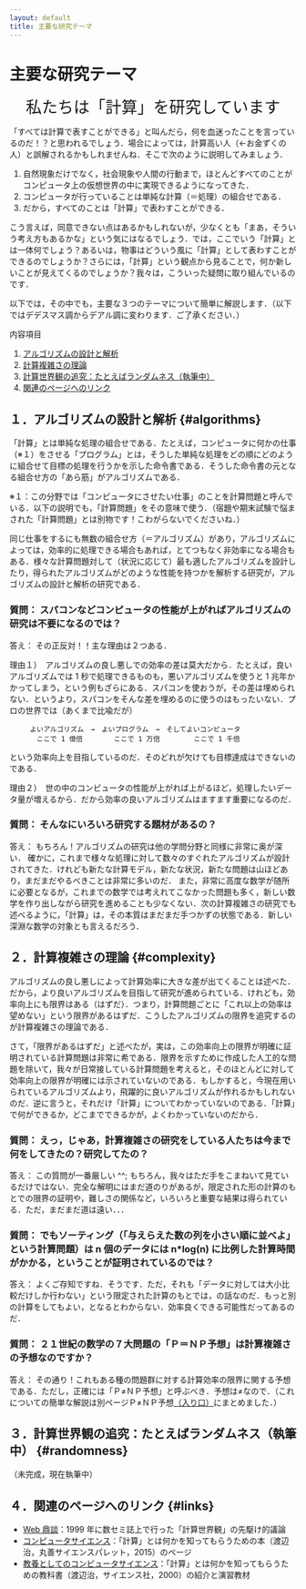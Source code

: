 ```yaml
---
layout: default
title: 主要な研究テーマ
---
```


# 主要な研究テーマ
<div style="font-size: 200%; text-align: center;">私たちは「計算」を研究しています</div>


「すべては計算で表すことができる」と叫んだら，何を血迷ったことを言っているのだ！？と思われるでしょう．場合によっては，計算高い人（←お金ずくの人）と誤解されるかもしれませんね．そこで次のように説明してみましょう．

1. 自然現象だけでなく，社会現象や人間の行動まで，ほとんどすべてのことがコンピュータ上の仮想世界の中に実現できるようになってきた．
2. コンピュータが行っていることは単純な計算（＝処理）の組合せである．
3. だから，すべてのことは「計算」で表わすことができる．

こう言えば，同意できない点はあるかもしれないが，少なくとも「まあ，そういう考え方もあるかな」という気にはなるでしょう．では，ここでいう「計算」とは一体何でしょう？あるいは，物事はどういう風に「計算」として表わすことができるのでしょうか？さらには，「計算」という観点から見ることで，何か新しいことが見えてくるのでしょうか？我々は，こういった疑問に取り組んでいるのです．

以下では，その中でも，主要な３つのテーマについて簡単に解説します．（以下ではデデスマス調からデアル調に変わります．ご了承ください．）

内容項目

1. [アルゴリズムの設計と解析](#algorithms)
2. [計算複雑さの理論](#complexity)
3. [計算世界観の追究：たとえばランダムネス（執筆中）](#randomness)
4. [関連のページへのリンク](#links)

## １．アルゴリズムの設計と解析 {#algorithms}

「計算」とは単純な処理の組合せである．たとえば，コンピュータに何かの仕事（※１）をさせる「プログラム」とは，そうした単純な処理をどの順にどのように組合せて目標の処理を行うかを示した命令書である．そうした命令書の元となる組合せ方の「あら筋」がアルゴリズムである．

※１：この分野では「コンピュータにさせたい仕事」のことを計算問題と呼んでいる．以下の説明でも，「計算問題」をその意味で使う．（宿題や期末試験で悩まされた「計算問題」とは別物です！こわがらないでくださいね．）

同じ仕事をするにも無数の組合せ方（＝アルゴリズム）があり，アルゴリズムによっては，効率的に処理できる場合もあれば，とてつもなく非効率になる場合もある．様々な計算問題対して（状況に応じて）最も適したアルゴリズムを設計したり，得られたアルゴリズムがどのような性能を持つかを解析する研究が，アルゴリズムの設計と解析の研究である．

### 質問： スパコンなどコンピュータの性能が上がればアルゴリズムの研究は不要になるのでは？

答え： その正反対！！主な理由は２つある．

理由１）　アルゴリズムの良し悪しでの効率の差は莫大だから．たとえば，良いアルゴリズムでは 1 秒で処理できるものも，悪いアルゴリズムを使うと 1 兆年かかってしまう，という例もざらにある．スパコンを使おうが，その差は埋められない．というより，スパコンをそんな差を埋めるのに使うのはもったいない．プロの世界では（あくまで比喩だが）

    　　　よいアルゴリズム　→　よいプログラム　→　そしてよいコンピュータ
    　　　　ここで 1 億倍　　　　 ここで 1 万倍　　　　　ここで 1 千倍

という効率向上を目指しているのだ．そのどれが欠けても目標達成はできないのである．

理由２）　世の中のコンピュータの性能が上がれば上がるほど，処理したいデータ量が増えるから．だから効率の良いアルゴリズムはますます重要になるのだ．

### 質問： そんなにいろいろ研究する題材があるの？

答え： もちろん！アルゴリズムの研究は他の学問分野と同様に非常に奥が深い．
確かに，これまで様々な処理に対して数々のすぐれたアルゴリズムが設計されてきた．けれども新たな計算モデル，新たな状況，新たな問題は山ほどあり，まだまだやるべきことは非常に多いのだ．
また，非常に高度な数学が随所に必要となるが，これまでの数学では考えれてこなかった問題も多く，新しい数学を作り出しながら研究を進めることも少なくない．次の計算複雑さの研究でも述べるように，「計算」は，その本質はまだまだ手つかずの状態である．新しい深淵な数学の対象とも言えるだろう．

## ２．計算複雑さの理論 {#complexity}

アルゴリズムの良し悪しによって計算効率に大きな差が出てくることは述べた．だから，より良いアルゴリズムを目指して研究が進められている．けれども，効率向上にも限界はある（はずだ）．つまり，計算問題ごとに「これ以上の効率は望めない」という限界があるはずだ．こうしたアルゴリズムの限界を追究するのが計算複雑さの理論である．

さて，「限界があるはずだ」と述べたが，実は，この効率向上の限界が明確に証明されている計算問題は非常に希である．限界を示すために作成した人工的な問題を除いて，我々が日常接している計算問題を考えると，そのほとんどに対して効率向上の限界が明確には示されていないのである．もしかすると，今現在用いられているアルゴリズムより，飛躍的に良いアルゴリズムが作れるかもしれないのだ．逆に言うと，それだけ「計算」についてわかっていないのである．「計算」で何ができるか，どこまでできるかが，よくわかっていないのだから．

### 質問： えっ，じゃあ，計算複雑さの研究をしている人たちは今まで何をしてきたの？研究してたの？

答え： この質問が一番厳しい ^^; もちろん，我々はただ手をこまねいて見ているだけではない．完全な解明にはまだ道のりがあるが，限定された形の計算のもとでの限界の証明や，難しさの関係など，いろいろと重要な結果は得られている．ただ，まだまだ道は遠い．．．

### 質問： でもソーティング（「与えらえた数の列を小さい順に並べよ」という計算問題）は n 個のデータには n*log(n) に比例した計算時間がかかる，ということが証明されているのでは？

答え： よくご存知ですね．そうです．ただ，それも「データに対しては大小比較だけしか行わない」という限定された計算のもとでは，の話なのだ．もっと別の計算をしてもよい，となるとわからない．効率良くできる可能性だってあるのだ．

### 質問： ２１世紀の数学の７大問題の「Ｐ＝ＮＰ予想」は計算複雑さの予想なのですか？

答え： その通り！これもある種の問題群に対する計算効率の限界に関する予想である．ただし，正確には「Ｐ≠ＮＰ予想」と呼ぶべき．予想は≠なので．（これについての簡単な解説は別ページＰ≠ＮＰ予想[（入り口）](./lab/PvsNP.html)にまとめました．）


## ３．計算世界観の追究：たとえばランダムネス（執筆中） {#randomness}

（未完成，現在執筆中）

## ４．関連のページへのリンク {#links}

* [Web 鼎談](http://tcs.c.titech.ac.jp/webteidan/index.html)：1999 年に数セミ誌上で行った「計算世界観」の先駆け的議論
* [コンピュータサイエンス](http://tcs.c.titech.ac.jp/csbook/index.html)：「計算」とは何かを知ってもらうための本（渡辺治，丸善サイエンスパレット，2015）のページ
* [教養としてのコンピュータサイエンス](http://tcs.c.titech.ac.jp/csbook/old/index.html)：「計算」とは何かを知ってもらうための教科書（渡辺治，サイエンス社，2000）の紹介と演習教材
